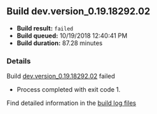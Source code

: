 ## Build dev.version_0.19.18292.02
- **Build result:** `failed`
- **Build queued:** 10/19/2018 12:40:41 PM
- **Build duration:** 87.28 minutes
### Details
Build [dev.version_0.19.18292.02](https://winappstudio.visualstudio.com/web/build.aspx?pcguid=a4ef43be-68ce-4195-a619-079b4d9834c2&builduri=vstfs%3a%2f%2f%2fBuild%2fBuild%2f26450) failed

+ Process completed with exit code 1.

Find detailed information in the [build log files](https://uwpctdiags.blob.core.windows.net/buildlogs/dev.version_0.19.18292.02_logs.zip)
